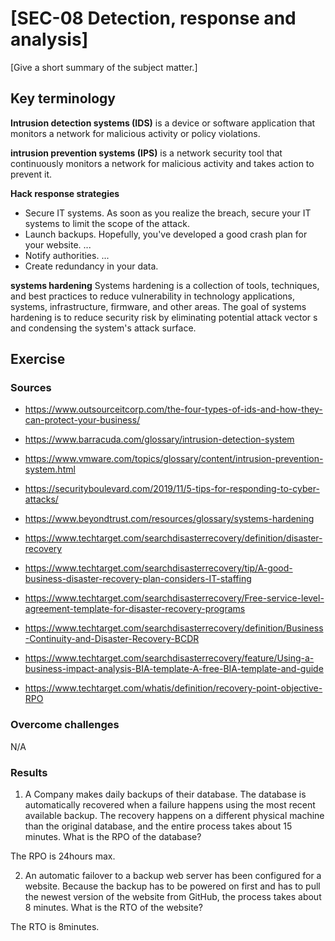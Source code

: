 # [SEC-08 Detection, response and analysis]
[Give a short summary of the subject matter.]

## Key terminology
**Intrusion detection systems (IDS)**
    is a device or software application that monitors a network for malicious activity or policy violations.

**intrusion prevention systems (IPS)**
    is a network security tool that continuously monitors a network for malicious activity and takes action to prevent it.

**Hack response strategies**
* Secure IT systems. As soon as you realize the breach, secure your IT systems to limit the scope of the attack.
* Launch backups. Hopefully, you've developed a good crash plan for your website. ...
* Notify authorities. ...
* Create redundancy in your data.

**systems hardening**
    Systems hardening is a collection of tools, techniques, and best practices to reduce vulnerability in technology applications, systems, infrastructure, firmware, and other areas. The goal of systems hardening is to reduce security risk by eliminating potential attack vector s and condensing the system's attack surface.


## Exercise
### Sources
- https://www.outsourceitcorp.com/the-four-types-of-ids-and-how-they-can-protect-your-business/

- https://www.barracuda.com/glossary/intrusion-detection-system

- https://www.vmware.com/topics/glossary/content/intrusion-prevention-system.html

- https://securityboulevard.com/2019/11/5-tips-for-responding-to-cyber-attacks/

- https://www.beyondtrust.com/resources/glossary/systems-hardening

- https://www.techtarget.com/searchdisasterrecovery/definition/disaster-recovery

- https://www.techtarget.com/searchdisasterrecovery/tip/A-good-business-disaster-recovery-plan-considers-IT-staffing

- https://www.techtarget.com/searchdisasterrecovery/Free-service-level-agreement-template-for-disaster-recovery-programs

- https://www.techtarget.com/searchdisasterrecovery/definition/Business-Continuity-and-Disaster-Recovery-BCDR

- https://www.techtarget.com/searchdisasterrecovery/feature/Using-a-business-impact-analysis-BIA-template-A-free-BIA-template-and-guide

- https://www.techtarget.com/whatis/definition/recovery-point-objective-RPO

### Overcome challenges
N/A

### Results
1. A Company makes daily backups of their database. The database is automatically recovered when a failure happens using the most recent available backup. The recovery happens on a different physical machine than the original database, and the entire process takes about 15 minutes. What is the RPO of the database?

The RPO is 24hours max.

2. An automatic failover to a backup web server has been configured for a website. Because the backup has to be powered on first and has to pull the newest version of the website from GitHub, the process takes about 8 minutes. What is the RTO of the website?

The RTO is 8minutes.